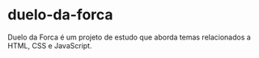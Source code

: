 # duelo-da-forca
Duelo da Forca é um projeto de estudo que aborda temas relacionados a HTML, CSS e JavaScript.
